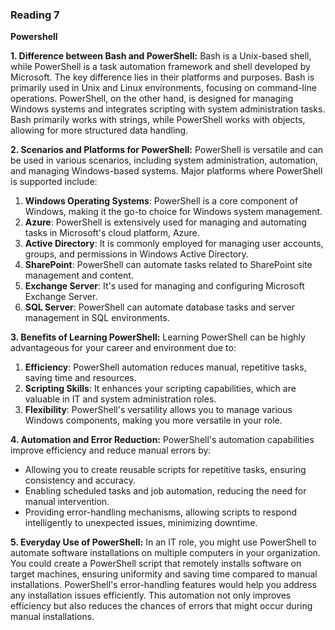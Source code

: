 ### Reading 7

**Powershell**

**1. Difference between Bash and PowerShell:**
Bash is a Unix-based shell, while PowerShell is a task automation framework and shell developed by Microsoft. The key difference lies in their platforms and purposes. Bash is primarily used in Unix and Linux environments, focusing on command-line operations. PowerShell, on the other hand, is designed for managing Windows systems and integrates scripting with system administration tasks. Bash primarily works with strings, while PowerShell works with objects, allowing for more structured data handling.

**2. Scenarios and Platforms for PowerShell:**
PowerShell is versatile and can be used in various scenarios, including system administration, automation, and managing Windows-based systems. Major platforms where PowerShell is supported include:
1. **Windows Operating Systems**: PowerShell is a core component of Windows, making it the go-to choice for Windows system management.
2. **Azure**: PowerShell is extensively used for managing and automating tasks in Microsoft's cloud platform, Azure.
3. **Active Directory**: It is commonly employed for managing user accounts, groups, and permissions in Windows Active Directory.
4. **SharePoint**: PowerShell can automate tasks related to SharePoint site management and content.
5. **Exchange Server**: It's used for managing and configuring Microsoft Exchange Server.
6. **SQL Server**: PowerShell can automate database tasks and server management in SQL environments.

**3. Benefits of Learning PowerShell:**
Learning PowerShell can be highly advantageous for your career and environment due to:
1. **Efficiency**: PowerShell automation reduces manual, repetitive tasks, saving time and resources.
2. **Scripting Skills**: It enhances your scripting capabilities, which are valuable in IT and system administration roles.
3. **Flexibility**: PowerShell's versatility allows you to manage various Windows components, making you more versatile in your role.

**4. Automation and Error Reduction:**
PowerShell's automation capabilities improve efficiency and reduce manual errors by:
- Allowing you to create reusable scripts for repetitive tasks, ensuring consistency and accuracy.
- Enabling scheduled tasks and job automation, reducing the need for manual intervention.
- Providing error-handling mechanisms, allowing scripts to respond intelligently to unexpected issues, minimizing downtime.

**5. Everyday Use of PowerShell:**
In an IT role, you might use PowerShell to automate software installations on multiple computers in your organization. You could create a PowerShell script that remotely installs software on target machines, ensuring uniformity and saving time compared to manual installations. PowerShell's error-handling features would help you address any installation issues efficiently. This automation not only improves efficiency but also reduces the chances of errors that might occur during manual installations.
